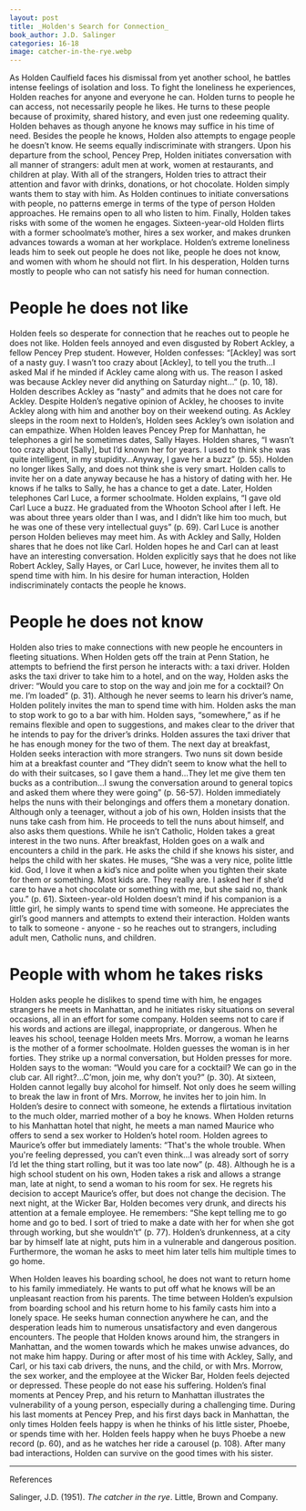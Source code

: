 ```yaml
---
layout: post
title: _Holden's Search for Connection_
book_author: J.D. Salinger
categories: 16-18
image: catcher-in-the-rye.webp
---
```


As Holden Caulfield faces his dismissal from yet another school, he battles
intense feelings of isolation and loss. To fight the loneliness he experiences,
Holden reaches for anyone and everyone he can. Holden turns to people he can
access, not necessarily people he likes. He turns to these people because of
proximity, shared history, and even just one redeeming quality. Holden behaves
as though anyone he knows may suffice in his time of need. Besides the people he
knows, Holden also attempts to engage people he doesn’t know. He seems equally
indiscriminate with strangers. Upon his departure from the school, Pencey Prep,
Holden initiates conversation with all manner of strangers: adult men at work,
women at restaurants, and children at play. With all of the strangers, Holden
tries to attract their attention and favor with drinks, donations, or hot
chocolate. Holden simply wants them to stay with him. As Holden continues to
initiate conversations with people, no patterns emerge in terms of the type of
person Holden approaches. He remains open to all who listen to him. Finally,
Holden takes risks with some of the women he engages. Sixteen-year-old Holden
flirts with a former schoolmate’s mother, hires a sex worker, and makes drunken
advances towards a woman at her workplace. Holden’s extreme loneliness leads him
to seek out people he does not like, people he does not know, and women with
whom he should not flirt. In his desperation, Holden turns mostly to people who
can not satisfy his need for human connection.

# People he does not like

Holden feels so desperate for connection that he reaches out to people he does
not like. Holden feels annoyed and even disgusted by Robert Ackley, a fellow
Pencey Prep student. However, Holden confesses: “[Ackley] was sort of a nasty
guy. I wasn’t too crazy about [Ackley], to tell you the truth…I asked Mal if he
minded if Ackley came along with us. The reason I asked was because Ackley never
did anything on Saturday night…” (p. 10, 18). Holden describes Ackley as “nasty”
and admits that he does not care for Ackley. Despite Holden’s negative opinion
of Ackley, he chooses to invite Ackley along with him and another boy on their
weekend outing. As Ackley sleeps in the room next to Holden’s, Holden sees
Ackley’s own isolation and can empathize. When Holden leaves Pencey Prep for
Manhattan, he telephones a girl he sometimes dates, Sally Hayes. Holden shares,
“I wasn’t too crazy about [Sally], but I’d known her for years. I used to think
she was quite intelligent, in my stupidity…Anyway, I gave her a buzz” (p. 55).
Holden no longer likes Sally, and does not think she is very smart. Holden calls
to invite her on a date anyway because he has a history of dating with her. He
knows if he talks to Sally, he has a chance to get a date. Later, Holden
telephones Carl Luce, a former schoolmate. Holden explains, “I gave old Carl
Luce a buzz. He graduated from the Whooton School after I left. He was about
three years older than I was, and I didn’t like him too much, but he was one of
these very intellectual guys” (p. 69). Carl Luce is another person Holden
believes may meet him. As with Ackley and Sally, Holden shares that he does not
like Carl. Holden hopes he and Carl can at least have an interesting
conversation. Holden explicitly says that he does not like Robert Ackley, Sally
Hayes, or Carl Luce, however, he invites them all to spend time with him. In his
desire for human interaction, Holden indiscriminately contacts the people he
knows.

# People he does not know

Holden also tries to make connections with new people he encounters in fleeting
situations. When Holden gets off the train at Penn Station, he attempts to
befriend the first person he interacts with: a taxi driver. Holden asks the taxi
driver to take him to a hotel, and on the way, Holden asks the driver: “Would
you care to stop on the way and join me for a cocktail? On me. I’m loaded” (p.
31). Although he never seems to learn his driver’s name, Holden politely invites
the man to spend time with him. Holden asks the man to stop work to go to a bar
with him. Holden says, “somewhere,” as if he remains flexible and open to
suggestions, and makes clear to the driver that he intends to pay for the
driver’s drinks. Holden assures the taxi driver that he has enough money for the
two of them. The next day at breakfast, Holden seeks interaction with more
strangers. Two nuns sit down beside him at a breakfast counter and “They didn’t
seem to know what the hell to do with their suitcases, so I gave them a
hand…They let me give them ten bucks as a contribution…I swung the conversation
around to general topics and asked them where they were going” (p. 56-57).
Holden immediately helps the nuns with their belongings and offers them a
monetary donation. Although only a teenager, without a job of his own, Holden
insists that the nuns take cash from him. He proceeds to tell the nuns about
himself, and also asks them questions. While he isn’t Catholic, Holden takes a
great interest in the two nuns. After breakfast, Holden goes on a walk and
encounters a child in the park. He asks the child if she knows his sister, and
helps the child with her skates. He muses, “She was a very nice, polite little
kid. God, I love it when a kid’s nice and polite when you tighten their skate
for them or something. Most kids are. They really are. I asked her if she’d care
to have a hot chocolate or something with me, but she said no, thank you.” (p.
61). Sixteen-year-old Holden doesn’t mind if his companion is a little girl, he
simply wants to spend time with someone. He appreciates the girl’s good manners
and attempts to extend their interaction. Holden wants to talk to someone -
anyone - so he reaches out to strangers, including adult men, Catholic nuns, and
children.

# People with whom he takes risks

Holden asks people he dislikes to spend time with him, he engages strangers he
meets in Manhattan, and he initiates risky situations on several occasions, all
in an effort for some company. Holden seems not to care if his words and actions
are illegal, inappropriate, or dangerous. When he leaves his school, teenage
Holden meets Mrs. Morrow, a woman he learns is the mother of a former
schoolmate. Holden guesses the woman is in her forties. They strike up a normal
conversation, but Holden presses for more. Holden says to the woman: “Would you
care for a cocktail? We can go in the club car. All right?...C’mon, join me, why
don’t you?” (p. 30). At sixteen, Holden cannot legally buy alcohol for himself.
Not only does he seem willing to break the law in front of Mrs. Morrow, he
invites her to join him. In Holden’s desire to connect with someone, he extends
a flirtatious invitation to the much older, married mother of a boy he knows.
When Holden returns to his Manhattan hotel that night, he meets a man named
Maurice who offers to send a sex worker to Holden’s hotel room. Holden agrees to
Maurice’s offer but immediately laments: “That's the whole trouble. When you're
feeling depressed, you can’t even think…I was already sort of sorry I’d let the
thing start rolling, but it was too late now” (p. 48). Although he is a high
school student on his own, Hoden takes a risk and allows a strange man, late at
night, to send a woman to his room for sex. He regrets his decision to accept
Maurice’s offer, but does not change the decision. The next night, at the Wicker
Bar, Holden becomes very drunk, and directs his attention at a female employee.
He remembers: “She kept telling me to go home and go to bed. I sort of tried to
make a date with her for when she got through working, but she wouldn’t” (p.
77). Holden’s drunkenness, at a city bar by himself late at night, puts him in a
vulnerable and dangerous position. Furthermore, the woman he asks to meet him
later tells him multiple times to go home.

When Holden leaves his boarding school, he does not want to return home to his
family immediately. He wants to put off what he knows will be an unpleasant
reaction from his parents. The time between Holden’s expulsion from boarding
school and his return home to his family casts him into a lonely space. He seeks
human connection anywhere he can, and the desperation leads him to numerous
unsatisfactory and even dangerous encounters. The people that Holden knows
around him, the strangers in Manhattan, and the women towards which he makes
unwise advances, do not make him happy. During or after most of his time with
Ackley, Sally, and Carl, or his taxi cab drivers, the nuns, and the child, or
with Mrs. Morrow, the sex worker, and the employee at the Wicker Bar, Holden
feels dejected or depressed. These people do not ease his suffering. Holden’s
final moments at Pencey Prep, and his return to Manhattan illustrates the
vulnerability of a young person, especially during a challenging time. During
his last moments at Pencey Prep, and his first days back in Manhattan, the only
times Holden feels happy is when he thinks of his little sister, Phoebe, or
spends time with her. Holden feels happy when he buys Phoebe a new record (p.
60), and as he watches her ride a carousel (p. 108). After many bad
interactions, Holden can survive on the good times with his sister.

---
References

Salinger, J.D. (1951). *The catcher in the rye*. Little, Brown and Company.
